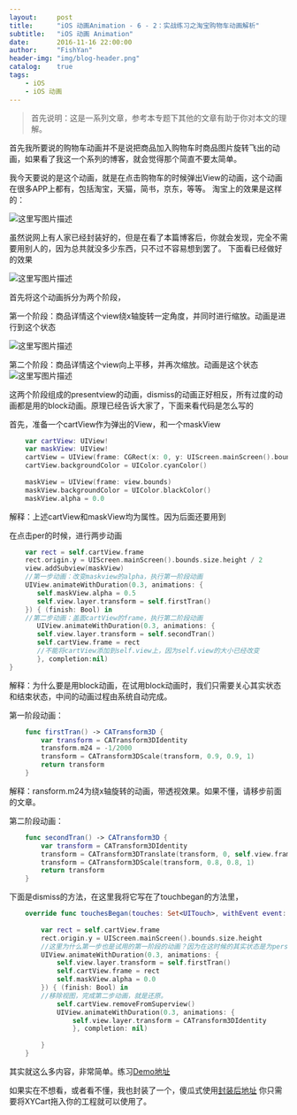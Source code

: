 ```yaml
---
layout:     post
title:      "iOS 动画Animation - 6 - 2：实战练习之淘宝购物车动画解析"
subtitle:   "iOS 动画 Animation"
date:       2016-11-16 22:00:00
author:     "FishYan"
header-img: "img/blog-header.png" 
catalog:    true
tags:
    - iOS
    - iOS 动画
---
```

>首先说明：这是一系列文章，参考本专题下其他的文章有助于你对本文的理解。

首先我所要说的购物车动画并不是说把商品加入购物车时商品图片旋转飞出的动画，如果看了我这一个系列的博客，就会觉得那个简直不要太简单。

我今天要说的是这个动画，就是在点击购物车的时候弹出View的动画，这个动画在很多APP上都有，包括淘宝，天猫，简书，京东，等等。
淘宝上的效果是这样的：

![这里写图片描述](http://img.blog.csdn.net/20160424140719370)

虽然说网上有人家已经封装好的，但是在看了本篇博客后，你就会发现，完全不需要用别人的，因为总共就没多少东西，只不过不容易想到罢了。
下面看已经做好的效果

![这里写图片描述](http://img.blog.csdn.net/20160424140305314)

首先将这个动画拆分为两个阶段，

第一个阶段：商品详情这个view绕x轴旋转一定角度，并同时进行缩放。动画是进行到这个状态

![这里写图片描述](http://img.blog.csdn.net/20160424141109059)

第二个阶段：商品详情这个view向上平移，并再次缩放。动画是这个状态
![这里写图片描述](http://img.blog.csdn.net/20160424141250420)

这两个阶段组成的presentview的动画，dismiss的动画正好相反，所有过度的动画都是用的block动画。原理已经告诉大家了，下面来看代码是怎么写的

首先，准备一个cartView作为弹出的View，和一个maskView
```swift
	var cartView: UIView!
    var maskView: UIView!
	cartView = UIView(frame: CGRect(x: 0, y: UIScreen.mainScreen().bounds.size.height, width: UIScreen.mainScreen().bounds.size.width, height: UIScreen.mainScreen().bounds.size.height/2))
    cartView.backgroundColor = UIColor.cyanColor()
    
    maskView = UIView(frame: view.bounds)
    maskView.backgroundColor = UIColor.blackColor()
    maskView.alpha = 0.0

```
解释：上述cartView和maskView均为属性。因为后面还要用到

在点击per的时候，进行两步动画
```swift
	var rect = self.cartView.frame
	rect.origin.y = UIScreen.mainScreen().bounds.size.height / 2
    view.addSubview(maskView)  
    //第一步动画：改变maskview的alpha，执行第一阶段动画  
	UIView.animateWithDuration(0.3, animations: {
       self.maskView.alpha = 0.5
       self.view.layer.transform = self.firstTran()
    }) { (finish: Bool) in    
    //第二步动画：盖面cartView的frame，执行第二阶段动画
       UIView.animateWithDuration(0.3, animations: {
       self.view.layer.transform = self.secondTran()
	   self.cartView.frame = rect
	   //不能将cartView添加到self.view上，因为self.view的大小已经改变               UIApplication.sharedApplication().windows[0].addSubview(self.cartView)
       }, completion:nil)
}
```
解释：为什么要是用block动画，在试用block动画时，我们只需要关心其实状态和结束状态，中间的动画过程由系统自动完成。

第一阶段动画：
```swift
	func firstTran() -> CATransform3D {
        var transform = CATransform3DIdentity
        transform.m24 = -1/2000
        transform = CATransform3DScale(transform, 0.9, 0.9, 1)
        return transform
    }
```
解释：ransform.m24为绕x轴旋转的动画，带透视效果。如果不懂，请移步前面的文章。

第二阶段动画：
```swift
	func secondTran() -> CATransform3D {
        var transform = CATransform3DIdentity
        transform = CATransform3DTranslate(transform, 0, self.view.frame.size.height * (-0.08), 0)
        transform = CATransform3DScale(transform, 0.8, 0.8, 1)
        return transform
    }
```

下面是dismiss的方法，在这里我将它写在了touchbegan的方法里，
```swift
	override func touchesBegan(touches: Set<UITouch>, withEvent event: UIEvent?) {
        
        var rect = self.cartView.frame
        rect.origin.y = UIScreen.mainScreen().bounds.size.height
        //这里为什么第一步也是试用的第一阶段的动画？因为在这时候的其实状态是为persent动画的结束状态，所以动画效果正好反过来。
        UIView.animateWithDuration(0.3, animations: {
            self.view.layer.transform = self.firstTran()
            self.cartView.frame = rect
            self.maskView.alpha = 0.0
        }) { (finish: Bool) in
        //移除视图，完成第二步动画，就是还原。
            self.cartView.removeFromSuperview()
            UIView.animateWithDuration(0.3, animations: {
                self.view.layer.transform = CATransform3DIdentity
                }, completion: nil)
            
        }
    }
```

其实就这么多内容，非常简单。练习[Demo地址](https://github.com/fish-yan/TaoBaoCart)

如果实在不想看，或者看不懂，我也封装了一个，傻瓜式使用[封装后地址](https://github.com/fish-yan/XYCart)
你只需要将XYCart拖入你的工程就可以使用了。
